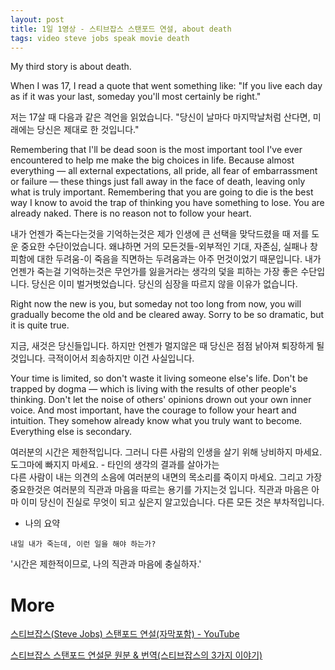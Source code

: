 ```yaml
---
layout: post
title: 1일 1영상 - 스티브잡스 스탠포드 연설, about death
tags: video steve jobs speak movie death
---
```


My third story is about death.

When I was 17, I read a quote that went something like: "If you live each day as if it was your last, someday you'll most certainly be right."

저는 17살 때 다음과 같은 격언을 읽었습니다. "당신이 날마다 마지막날처럼 산다면, 미래에는 당신은 제대로 한 것입니다." 

Remembering that I'll be dead soon is the most important tool I've ever encountered to help me make the big choices in life. 
Because almost everything — all external expectations, all pride, all fear of embarrassment or failure — these things just fall away in the face of death, leaving only what is truly important. 
Remembering that you are going to die is the best way I know to avoid the trap of thinking you have something to lose. 
You are already naked. There is no reason not to follow your heart.

내가 언젠가 죽는다는것을 기억하는것은 제가 인생에 큰 선택을 맞닥드렸을 때 저를 도운 중요한 수단이었습니다. 
왜냐하면 거의 모든것들-외부적인 기대, 자존심, 실패나 창피함에 대한 두려움-이 죽음을 직면하는 두려움과는 아주 먼것이었기 때문입니다. 
내가 언젠가 죽는걸 기억하는것은 무언가를 잃을거라는 생각의 덫을 피하는 가장 좋은 수단입니다.
당신은 이미 벌거벗었습니다. 당신의 심장을 따르지 않을 이유가 없습니다. 

Right now the new is you, but someday not too long from now, you will gradually become the old and be cleared away. Sorry to be so dramatic, but it is quite true.

지금, 새것은 당신들입니다. 하지만 언젠가 멀지않은 때 당신은 점점 낡아져 퇴장하게 될것입니다. 극적이어서 죄송하지만 이건 사실입니다. 

Your time is limited, so don't waste it living someone else's life. 
Don't be trapped by dogma — which is living with the results of other people's thinking. 
Don't let the noise of others' opinions drown out your own inner voice. 
And most important, have the courage to follow your heart and intuition. 
They somehow already know what you truly want to become. 
Everything else is secondary.

여러분의 시간은 제한적입니다. 그러니 다른 사람의 인생을 살기 위해 낭비하지 마세요. 
도그마에 빠지지 마세요. - 타인의 생각의 결과를 살아가는  
다른 사람이 내는 의견의 소음에 여러분의 내면의 목소리를 죽이지 마세요. 
그리고 가장 중요한것은 여러분의 직관과 마음을 따르는 용기를 가지는것 입니다. 
직관과 마음은 아마 이미 당신이 진실로 무엇이 되고 싶은지 알고있습니다. 다른 모든 것은 부차적입니다. 

- 나의 요약

`내일 내가 죽는데, 이런 일을 해야 하는가?`

'시간은 제한적이므로, 나의 직관과 마음에 충실하자.'

# More

[스티브잡스(Steve Jobs) 스탠포드 연설(자막포함) - YouTube](https://www.youtube.com/watch?v=7aA17H-3Vig)

[스티브잡스 스탠포드 연설문 원분 &amp; 번역(스티브잡스의 3가지 이야기)](https://cathyseo.tistory.com/20)


